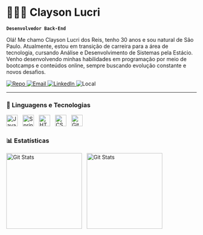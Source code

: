 # 👩🏻‍💻 Clayson Lucri

**`Desenvolvedor Back-End`**

Olá! Me chamo Clayson Lucri dos Reis, tenho 30 anos e sou natural de São Paulo.
Atualmente, estou em transição de carreira para a área de tecnologia, cursando Análise e Desenvolvimento de Sistemas pela Estácio.
Venho desenvolvendo minhas habilidades em programação por meio de bootcamps e conteúdos online, sempre buscando evolução constante e novos desafios.

<p align="left">
    <!-- Badge Repos -->
    <a href="https://github.com/ClaysonReis28?tab=followers">
        <img 
            alt="Repo" 
            title="Repo" 
            src="https://custom-icon-badges.demolab.com/badge/-My%20Repos-blue?style=for-the-badge&logoColor=white&logo=repo"
        />
    </a>
    <a href="mailto:claysonreis28@gmail.com">
        <img 
            alt="Email" 
            title="Email" 
            src="https://custom-icon-badges.demolab.com/badge/-Email-red?style=for-the-badge&logo=gmail&logoColor=white"
        />
    </a>
    <a href="https://www.linkedin.com/in/claysonreis">
        <img 
            alt="LinkedIn" 
            title="LinkedIn" 
            src="https://img.shields.io/badge/-LinkedIn-0A66C2?style=for-the-badge&logo=linkedin&logoColor=white"
        />
    </a>
    <a>
        <img 
            alt="Local" 
            title="Local" 
            src="https://custom-icon-badges.demolab.com/badge/São Paulo-BRA-purple?style=for-the-badge&logo=location&logoColor=white"
        />
    </a>
</p>

---

### 🤖 Linguagens e Tecnologias

<img
  align="left"
  alt="Java" width="30px"
  style="padding-right:10px;"
  src="https://cdn.jsdelivr.net/gh/devicons/devicon/icons/java/java-original.svg"
  />

<img 
  align="left"
  alt="Spring" width="30px"
  style="padding-right:10px;"
  src="https://cdn.jsdelivr.net/gh/devicons/devicon/icons/spring/spring-original.svg" 
  />


<img 
    align="left" 
    alt="HTML"
    title="HTML" 
    width="30px" 
    style="padding-right: 10px;" 
    src="https://cdn.jsdelivr.net/gh/devicons/devicon@latest/icons/html5/html5-original.svg" 
/>

<img 
    align="left" 
    alt="CSS" 
    title="CSS"
    width="30px" 
    style="padding-right: 10px;" 
    src="https://cdn.jsdelivr.net/gh/devicons/devicon@latest/icons/css3/css3-original.svg" 
/>

<img 
    align="left" 
    alt="Git" 
    title="Git"
    width="30px" 
    style="padding-right: 10px;" 
    src="https://cdn.jsdelivr.net/gh/devicons/devicon@latest/icons/git/git-original.svg" 
/>

<br/>
<br/>

### 📊 Estatísticas

<img 
    align="left"
    alt="Git Stats"
    height="200" 
    style="padding-right: 10px;" 
    src="https://github-readme-stats.vercel.app/api?username=ClaysonReis28&show_icons=true&theme=tokyonight&include_all_commits=true&locale=pt-br" 
/>

<img 
    align="left"
    alt="Git Stats"
    height="200" 
    style="padding-right: 10px;" 
    src="https://github-readme-stats.vercel.app/api/top-langs/?username=ClaysonReis28&theme=tokyonight&layout=compact&custom_title=Tecnologias&langs_count=9"
/>
